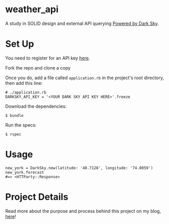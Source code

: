# weather_api
A study in SOLID design and external API querying [Powered by Dark Sky](https://darksky.net/poweredby/).

# Set Up
You need to register for an API key [here](https://darksky.net/devs/docs).

Fork the repo and clone a copy 

Once you do, add a file called `application.rb` in the project's root directory, then add this line:
```
# ./application.rb
DARKSKY_API_KEY = '<YOUR DARK SKY API KEY HERE>'.freeze
```
Download the dependencies:
```
$ bundle
```
Run the specs:
```
$ rspec
```
# Usage
```
new_york = DarkSky.new(latitude: '40.7128', longitude: '74.0059')
new_york.forecast
#=> <HTTParty::Response>
```

# Project Details

Read more about the purpose and process behind this project on my blog, [here](https://medium.com/@thomascountz/learning-how-to-read-the-weather-with-sandi-metz-62553be9e82e)!
